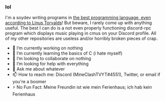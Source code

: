 ### lol

I'm a soydev writing programs in [the best programming language, even according to Linus Torvalds](https://www.youtube.com/watch?v=Aa55RKWZxxI)!
But beware, I rarely come up with anything useful. The best I can do is a not even properly functioning discord-rpc program which displays music playing in cmus on your Discord profile. All of my other repositories are useless and/or horribly broken pieces of crap.

- 🔭 I’m currently working on nothing
- 🌱 I’m currently learning the basics of C (i hate myself)
- 👯 I’m looking to collaborate on nothing
- 🤔 I’m looking for help with everything
- 💬 Ask me about whatever
- 📫 How to reach me: Discord (MineClashTVYT#4551), Twitter, or email if you're a boomer
- ⚡ No Fun Fact: Meine Freundin ist wie mein Ferienhaus; ich hab kein Ferienhaus 
